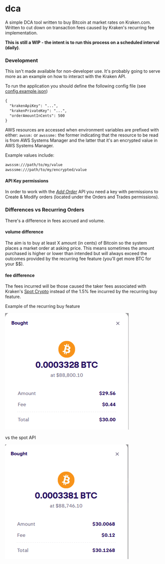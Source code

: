 # dca

A simple DCA tool written to buy Bitcoin at market rates on Kraken.com. Written to cut down on transaction fees caused by 
Kraken's recurring fee implementation. 

**This is still a WIP - the intent is to run this process on a scheduled interval (daily)**.

### Development

This isn't made available for non-developer use. It's probably going to serve more as an example on how to interact
with the Kraken API.

To run the application you should define the following config file (see [config.example.json](config.example.json))

```json5
{
  "krakenApiKey": "...",
  "krakenPrivateKey": "...",
  "orderAmountInCents": 500
}
```

AWS resources are accessed when environment variables are prefixed with either: `awssm:` or `awsssme:` the former indicating
that the resource to be read is from AWS Systems Manager and the latter that it's an encrypted value in AWS Systems Manager. 

Example values include:

```text
awsssm:///path/to/my/value
awsssme:///path/to/my/encrypted/value
```

#### API Key permissions

In order to work with the *[Add Order](https://docs.kraken.com/api/docs/rest-api/add-order/)* API you need a key with permissions
to Create & Modify orders (located under the Orders and Trades permissions).

### Differences vs Recurring Orders

There's a difference in fees accrued and volume. 

#### volume difference

The aim is to buy at least X amount (in cents) of Bitcoin so the system places a market order at asking price. 
This means sometimes the amount purchased is higher or lower than intended but will always exceed the outcomes provided
by the recurring fee feature (you'll get more BTC for your $$).

#### fee difference

The fees incurred will be those caused the taker fees associated with Kraken's [Spot Crypto](https://www.kraken.com/features/fee-schedule)
instead of the 1.5% fee incurred by the recurring buy feature.


Example of the recurring buy feature

<img src="docs/imgs/recurring-buy-example.png" />

vs the spot API

<img src="docs/imgs/market-order-example.png" />

